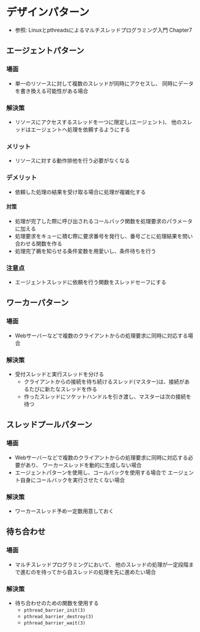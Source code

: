 # デザインパターン
- 参照: Linuxとpthreadsによるマルチスレッドプログラミング入門 Chapter7

## エージェントパターン
### 場面
- 単一のリソースに対して複数のスレッドが同時にアクセスし、
  同時にデータを書き換える可能性がある場合

### 解決策
- リソースにアクセスするスレッドを一つに限定し(エージェント)、
  他のスレッドはエージェントへ処理を依頼するようにする

### メリット
- リソースに対する動作排他を行う必要がなくなる

### デメリット
- 依頼した処理の結果を受け取る場合に処理が複雑化する

#### 対策
- 処理が完了した際に呼び出されるコールバック関数を処理要求のパラメータに加える
- 処理要求をキューに積む際に要求番号を発行し、番号ごとに処理結果を問い合わせる関数を作る
- 処理完了鵜を知らせる条件変数を用愛いし、条件待ちを行う

### 注意点
- エージェントスレッドに依頼を行う関数をスレッドセーフにする

## ワーカーパターン
### 場面
- Webサーバーなどで複数のクライアントからの処理要求に同時に対応する場合

### 解決策
- 受付スレッドと実行スレッドを分ける
  - クライアントからの接続を待ち続けるスレッド(マスター)は、接続があるたびに新たなスレッドを作る
  - 作ったスレッドにソケットハンドルを引き渡し、マスターは次の接続を待つ

## スレッドプールパターン
### 場面
- Webサーバーなどで複数のクライアントからの処理要求に同時に対応する必要があり、
  ワーカースレッドを動的に生成しない場合
- エージェントパターンを使用し、コールバックを使用する場合で
  エージェント自身にコールバックを実行させたくない場合

### 解決策
- ワーカースレッド予め一定数用意しておく

## 待ち合わせ
### 場面
- マルチスレッドプログラミングにおいて、
  他のスレッドの処理が一定段階まで進むのを待ってから自スレッドの処理を先に進めたい場合

### 解決策
- 待ち合わせのための関数を使用する
  - `pthread_barrier_init(3)`
  - `pthread_barrier_destroy(3)`
  - `pthread_barrier_wait(3)`
